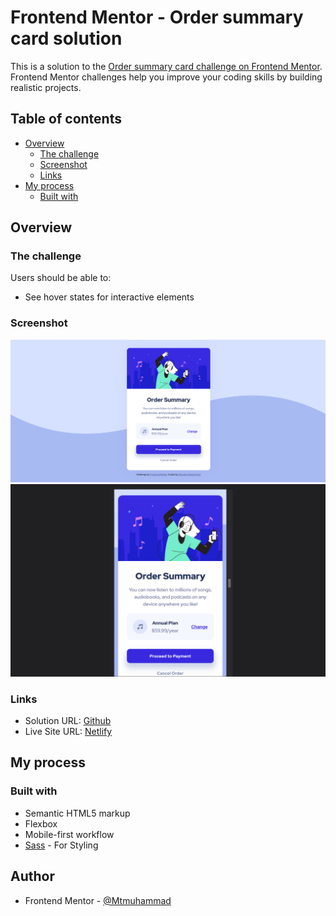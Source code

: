 # Frontend Mentor - Order summary card solution

This is a solution to the [Order summary card challenge on Frontend Mentor](https://www.frontendmentor.io/challenges/order-summary-component-QlPmajDUj). Frontend Mentor challenges help you improve your coding skills by building realistic projects.

## Table of contents

- [Overview](#overview)
  - [The challenge](#the-challenge)
  - [Screenshot](#screenshot)
  - [Links](#links)
- [My process](#my-process)
  - [Built with](#built-with)

## Overview

### The challenge

Users should be able to:

- See hover states for interactive elements

### Screenshot

![Desktop](./images/Order_summary_component_desktop.png)
![Mobile](./images/Order_summary_component_mobile.png)

### Links

- Solution URL: [Github](https://github.com/Mtmuhammad/order-summary-component)
- Live Site URL: [Netlify](https://order-summarymtm.netlify.app/)

## My process

### Built with

- Semantic HTML5 markup
- Flexbox
- Mobile-first workflow
- [Sass](https://sass-lang.com/) - For Styling

## Author

- Frontend Mentor - [@Mtmuhammad](https://www.frontendmentor.io/profile/Mtmuhammad)
